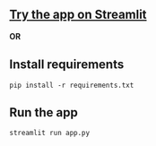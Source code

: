 ## [Try the app on Streamlit](https://chat-with-sql-db.streamlit.app/)

**OR**

## Install requirements

```
pip install -r requirements.txt
```

## Run the app

```
streamlit run app.py
```